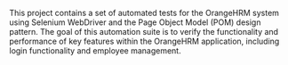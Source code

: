 This project contains a set of automated tests for the OrangeHRM system using Selenium WebDriver and the Page Object Model (POM) design pattern. The goal of this automation suite is to verify the functionality and performance of key features within the OrangeHRM application, including login functionality and employee management.
